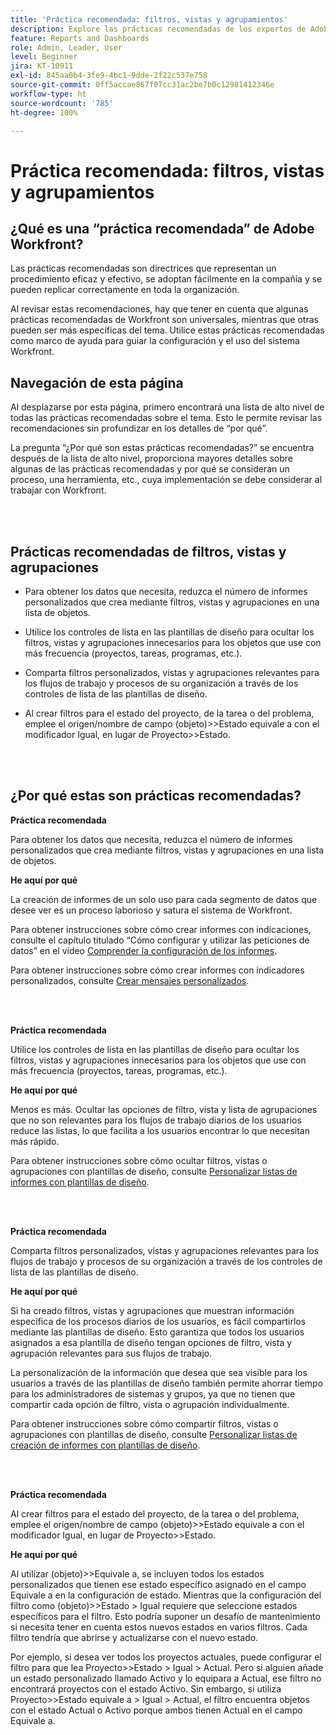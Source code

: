 ```yaml
---
title: 'Práctica recomendada: filtros, vistas y agrupamientos'
description: Explore las prácticas recomendadas de los expertos de Adobe Workfront acerca de la configuración, administración y uso de filtros, vistas y agrupaciones de Workfront.
feature: Reports and Dashboards
role: Admin, Leader, User
level: Beginner
jira: KT-10911
exl-id: 845aa0b4-3fe9-4bc1-9dde-2f22c537e758
source-git-commit: 0ff5accae867f07cc31ac2be7b0c12981412346e
workflow-type: ht
source-wordcount: '785'
ht-degree: 100%

---
```


# Práctica recomendada: filtros, vistas y agrupamientos

## ¿Qué es una “práctica recomendada” de Adobe Workfront?

Las prácticas recomendadas son directrices que representan un procedimiento eficaz y efectivo, se adoptan fácilmente en la compañía y se pueden replicar correctamente en toda la organización.

Al revisar estas recomendaciones, hay que tener en cuenta que algunas prácticas recomendadas de Workfront son universales, mientras que otras pueden ser más específicas del tema. Utilice estas prácticas recomendadas como marco de ayuda para guiar la configuración y el uso del sistema Workfront.

## Navegación de esta página

Al desplazarse por esta página, primero encontrará una lista de alto nivel de todas las prácticas recomendadas sobre el tema. Esto le permite revisar las recomendaciones sin profundizar en los detalles de “por qué”.

La pregunta “¿Por qué son estas prácticas recomendadas?” se encuentra después de la lista de alto nivel, proporciona mayores detalles sobre algunas de las prácticas recomendadas y por qué se consideran un proceso, una herramienta, etc., cuya implementación se debe considerar al trabajar con Workfront.

</br>
</br>

## Prácticas recomendadas de filtros, vistas y agrupaciones

* Para obtener los datos que necesita, reduzca el número de informes personalizados que crea mediante filtros, vistas y agrupaciones en una lista de objetos.

* Utilice los controles de lista en las plantillas de diseño para ocultar los filtros, vistas y agrupaciones innecesarios para los objetos que use con más frecuencia (proyectos, tareas, programas, etc.).

* Comparta filtros personalizados, vistas y agrupaciones relevantes para los flujos de trabajo y procesos de su organización a través de los controles de lista de las plantillas de diseño.

* Al crear filtros para el estado del proyecto, de la tarea o del problema, emplee el origen/nombre de campo (objeto)>>Estado equivale a con el modificador Igual, en lugar de Proyecto>>Estado.

</br>
</br>

## ¿Por qué estas son prácticas recomendadas?

**Práctica recomendada**

Para obtener los datos que necesita, reduzca el número de informes personalizados que crea mediante filtros, vistas y agrupaciones en una lista de objetos.

**He aquí por qué**

La creación de informes de un solo uso para cada segmento de datos que desee ver es un proceso laborioso y satura el sistema de Workfront.

Para obtener instrucciones sobre cómo crear informes con indicaciones, consulte el capítulo titulado “Cómo configurar y utilizar las peticiones de datos” en el vídeo [Comprender la configuración de los informes](https://experienceleague.adobe.com/docs/workfront-learn/tutorials-workfront/reporting/basic-reporting/report-settings.html?lang=es).

Para obtener instrucciones sobre cómo crear informes con indicadores personalizados, consulte [Crear mensajes personalizados](https://experienceleague.adobe.com/docs/workfront-learn/tutorials-workfront/reporting/intermediate-reporting/custom-prompts.html?lang=es).

</br>
</br>

**Práctica recomendada**

Utilice los controles de lista en las plantillas de diseño para ocultar los filtros, vistas y agrupaciones innecesarios para los objetos que use con más frecuencia (proyectos, tareas, programas, etc.).

**He aquí por qué**

Menos es más. Ocultar las opciones de filtro, vista y lista de agrupaciones que no son relevantes para los flujos de trabajo diarios de los usuarios reduce las listas, lo que facilita a los usuarios encontrar lo que necesitan más rápido.

Para obtener instrucciones sobre cómo ocultar filtros, vistas o agrupaciones con plantillas de diseño, consulte [Personalizar listas de informes con plantillas de diseño](https://experienceleague.adobe.com/docs/workfront-learn/tutorials-workfront/administration-and-setup/layout-templates/customize-reporting-lists-with-layout-templates.html?lang=es).

</br>
</br>

**Práctica recomendada**

Comparta filtros personalizados, vistas y agrupaciones relevantes para los flujos de trabajo y procesos de su organización a través de los controles de lista de las plantillas de diseño.

**He aquí por qué**

Si ha creado filtros, vistas y agrupaciones que muestran información específica de los procesos diarios de los usuarios, es fácil compartirlos mediante las plantillas de diseño. Esto garantiza que todos los usuarios asignados a esa plantilla de diseño tengan opciones de filtro, vista y agrupación relevantes para sus flujos de trabajo.

La personalización de la información que desea que sea visible para los usuarios a través de las plantillas de diseño también permite ahorrar tiempo para los administradores de sistemas y grupos, ya que no tienen que compartir cada opción de filtro, vista o agrupación individualmente.

Para obtener instrucciones sobre cómo compartir filtros, vistas o agrupaciones con plantillas de diseño, consulte [Personalizar listas de creación de informes con plantillas de diseño](https://experienceleague.adobe.com/docs/workfront-learn/tutorials-workfront/administration-and-setup/layout-templates/customize-reporting-lists-with-layout-templates.html?lang=es).

</br>
</br>

**Práctica recomendada**

Al crear filtros para el estado del proyecto, de la tarea o del problema, emplee el origen/nombre de campo (objeto)>>Estado equivale a con el modificador Igual, en lugar de Proyecto>>Estado.

**He aquí por qué**

Al utilizar (objeto)>>Equivale a, se incluyen todos los estados personalizados que tienen ese estado específico asignado en el campo Equivale a en la configuración de estado. Mientras que la configuración del filtro como (objeto)>>Estado > Igual requiere que seleccione estados específicos para el filtro. Esto podría suponer un desafío de mantenimiento si necesita tener en cuenta estos nuevos estados en varios filtros. Cada filtro tendría que abrirse y actualizarse con el nuevo estado.

Por ejemplo, si desea ver todos los proyectos actuales, puede configurar el filtro para que lea Proyecto>>Estado > Igual > Actual. Pero si alguien añade un estado personalizado llamado Activo y lo equipara a Actual, ese filtro no encontrará proyectos con el estado Activo. Sin embargo, si utiliza Proyecto>>Estado equivale a > Igual > Actual, el filtro encuentra objetos con el estado Actual o Activo porque ambos tienen Actual en el campo Equivale a.
